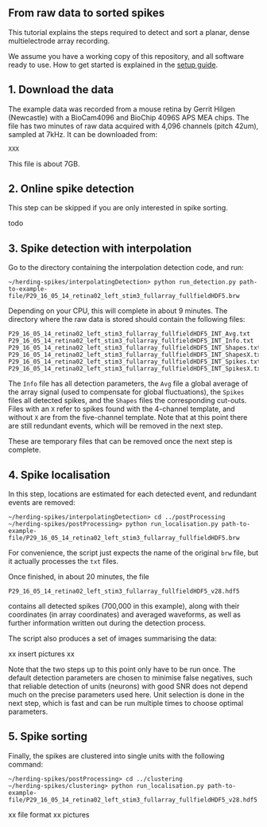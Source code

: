 From raw data to sorted spikes
------------------------------

This tutorial explains the steps required to detect and sort a planar, dense multielectrode array recording.

We assume you have a working copy of this repository, and all software ready to use. How to get started is explained in the [setup guide](setup.md).

## 1. Download the data

 The example data was recorded from a mouse retina by Gerrit Hilgen (Newcastle) with a BioCam4096 and BioChip 4096S APS MEA chips. The file has two minutes of raw data acquired with 4,096 channels (pitch 42um), sampled at 7kHz. It can be downloaded from:

 ```
 XXX
 ```

This file is about 7GB.

## 2. Online spike detection

This step can be skipped if you are only interested in spike sorting.

todo

## 3. Spike detection with interpolation

Go to the directory containing the interpolation detection code, and run:

```
~/herding-spikes/interpolatingDetection> python run_detection.py path-to-example-file/P29_16_05_14_retina02_left_stim3_fullarray_fullfieldHDF5.brw
```

Depending on your CPU, this will complete in about 9 minutes. The directory where the raw data is stored should contain the following files:

```
P29_16_05_14_retina02_left_stim3_fullarray_fullfieldHDF5_INT_Avg.txt
P29_16_05_14_retina02_left_stim3_fullarray_fullfieldHDF5_INT_Info.txt
P29_16_05_14_retina02_left_stim3_fullarray_fullfieldHDF5_INT_Shapes.txt
P29_16_05_14_retina02_left_stim3_fullarray_fullfieldHDF5_INT_ShapesX.txt
P29_16_05_14_retina02_left_stim3_fullarray_fullfieldHDF5_INT_Spikes.txt
P29_16_05_14_retina02_left_stim3_fullarray_fullfieldHDF5_INT_SpikesX.txt
```

The ``Info`` file has all detection parameters, the ``Avg`` file a global average of the array signal (used to compensate for global fluctuations), the ``Spikes`` files all detected spikes, and the ``Shapes`` files the corresponding cut-outs. Files with an ``X`` refer to spikes found with the 4-channel template, and without ``X`` are from the five-channel template. Note that at this point there are still redundant events, which will be removed in the next step.

These are temporary files that can be removed once the next step is complete.

## 4. Spike localisation

In this step, locations are estimated for each detected event, and redundant events are removed:

```
~/herding-spikes/interpolatingDetection> cd ../postProcessing
~/herding-spikes/postProcessing> python run_localisation.py path-to-example-file/P29_16_05_14_retina02_left_stim3_fullarray_fullfieldHDF5.brw
```

For convenience, the script just expects the name of the original ``brw`` file, but it actually processes the ``txt`` files.

Once finished, in about 20 minutes, the file

```
P29_16_05_14_retina02_left_stim3_fullarray_fullfieldHDF5_v28.hdf5
```

contains all detected spikes (700,000 in this example), along with their coordinates (in array coordinates) and averaged waveforms, as well as further information written out during the detection process.

The script also produces a set of images summarising the data:

xx insert pictures xx

Note that the two steps up to this point only have to be run once. The default detection parameters are chosen to minimise false negatives, such that reliable detection of units (neurons) with good SNR does not depend much on the precise parameters used here. Unit selection is done in the next step, which is fast and can be run multiple times to choose optimal parameters.

## 5. Spike sorting

Finally, the spikes are clustered into single units with the following command:

```
~/herding-spikes/postProcessing> cd ../clustering
~/herding-spikes/clustering> python run_localisation.py path-to-example-file/P29_16_05_14_retina02_left_stim3_fullarray_fullfieldHDF5_v28.hdf5
```

xx file format
xx pictures
